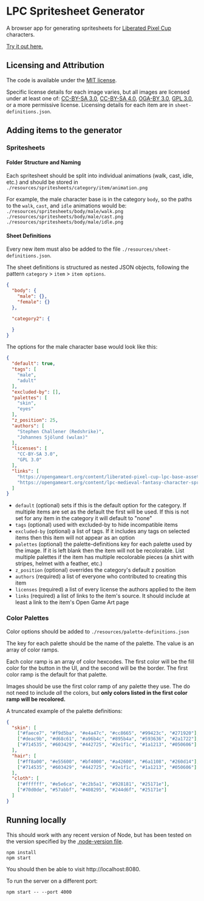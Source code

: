 # LPC Spritesheet Generator

A browser app for generating spritesheets for [Liberated Pixel Cup](https://lpc.opengameart.org) characters.

[Try it out here.](https://bencreating.github.io/LPC-Spritesheet-Generator/)

## Licensing and Attribution

The code is available under the [MIT license](LICENSE).

Specific license details for each image varies, but all images are licensed under at least one of: [CC-BY-SA 3.0](https://creativecommons.org/licenses/by-sa/3.0/), [CC-BY-SA 4.0](https://creativecommons.org/licenses/by-sa/4.0/), [OGA-BY 3.0](https://opengameart.org/content/oga-by-30-faq), [GPL 3.0](https://www.gnu.org/licenses/gpl-3.0.en.html), or a more permissive license. Licensing details for each item are in `sheet-definitions.json`.

## Adding items to the generator

### Spritesheets

#### Folder Structure and Naming

Each spritesheet should be split into individual animations (walk, cast, idle, etc.) and should be stored in `./resources/spritesheets/category/item/animation.png`

For example, the male character base is in the category `body`, so the paths to the `walk`, `cast`, and `idle` animations would be:
`./resources/spritesheets/body/male/walk.png`
`./resources/spritesheets/body/male/cast.png`
`./resources/spritesheets/body/male/idle.png`

#### Sheet Definitions

Every new item must also be added to the file `./resources/sheet-definitions.json`.

The sheet definitions is structured as nested JSON objects, following the pattern `category` > `item` > `item options`.

```json
{
  "body": {
    "male": {},
    "female": {}
  },

  "category2": {

  }
}
```

The options for the male character base would look like this:

```json
{
  "default": true,
  "tags": [
    "male",
    "adult"
  ],
  "excluded-by": [],
  "palettes": [
    "skin",
    "eyes"
  ],
  "z_position": 25,
  "authors": [
    "Stephen Challener (Redshrike)",
    "Johannes Sjölund (wulax)"
  ],
  "licenses": [
    "CC-BY-SA 3.0",
    "GPL 3.0"
  ],
  "links": [
    "https://opengameart.org/content/liberated-pixel-cup-lpc-base-assets-sprites-map-tiles",
    "https://opengameart.org/content/lpc-medieval-fantasy-character-sprites"
  ]
}
```

- `default` (optional) sets if this is the default option for the category. If multiple items are set as the default the first will be used. If this is not set for any item in the category it will default to "none"
- `tags` (optional) used with excluded-by to hide incompatible items
- `excluded-by` (optional) a list of tags. If it includes any tags on selected items then this item will not appear as an option
- `palettes` (optional) the palette-definitions key for each palette used by the image. If it is left blank then the item will not be recolorable. List multiple palettes if the item has multiple recolorable pieces (a shirt with stripes, helmet with a feather, etc.)
- `z_position` (optional) overrides the category's default z position
- `authors` (required) a list of everyone who contributed to creating this item
- `licenses` (required) a list of every license the authors applied to the item
- `links` (required) a list of links to the item's source. It should include at least a link to the item's Open Game Art page

### Color Palettes

Color options should be added to `./resources/palette-definitions.json`

The key for each palette should be the name of the palette. The value is an array of color ramps.

Each color ramp is an array of color hexcodes. The first color will be the fill color for the button in the UI, and the second will be the border. The first color ramp is the default for that palette.

Images should be use the first color ramp of any palette they use. The do not need to include *all* the colors, but **only colors listed in the first color ramp will be recolored.**

A truncated example of the palette definitions:

```json
{
  "skin": [
    ["#faece7", "#f9d5ba", "#e4a47c", "#cc8665", "#99423c", "#271920"],
    ["#deac9b", "#d68c61", "#a96b4c", "#895b4a", "#593636", "#2a1722"],
    ["#714535", "#603429", "#442725", "#2e1f1c", "#1a1213", "#050606"]
  ],
  "hair": [
    ["#ff8a00", "#e55600", "#bf4000", "#a42600", "#6a1108", "#260d14"],
    ["#714535", "#603429", "#442725", "#2e1f1c", "#1a1213", "#050606"]
  ],
  "cloth": [
    ["#ffffff", "#e5e6ca", "#c2b5a1", "#928181", "#25171e"],
    ["#70d0de", "#57abbf", "#408295", "#244d6f", "#25171e"]
  ]
}
```

## Running locally

This should work with any recent version of Node, but has been tested on the version specified by the [.node-version file](/.node-version).

```
npm install
npm start
```

You should then be able to visit http://localhost:8080.

To run the server on a different port:

```
npm start -- --port 4000
```
